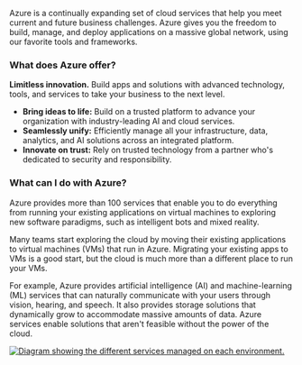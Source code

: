 Azure is a continually expanding set of cloud services that help you meet current and future business challenges. Azure gives you the freedom to build, manage, and deploy applications on a massive global network, using our favorite tools and frameworks.

### What does Azure offer?
**Limitless innovation.** Build apps and solutions with advanced technology, tools, and services to take your business to the next level.
- **Bring ideas to life:** Build on a trusted platform to advance your organization with industry-leading AI and cloud services.
- **Seamlessly unify:** Efficiently manage all your infrastructure, data, analytics, and AI solutions across an integrated platform.
- **Innovate on trust:** Rely on trusted technology from a partner who's dedicated to security and responsibility.

### What can I do with Azure?
Azure provides more than 100 services that enable you to do everything from running your existing applications on virtual machines to exploring new software paradigms, such as intelligent bots and mixed reality.

Many teams start exploring the cloud by moving their existing applications to virtual machines (VMs) that run in Azure. Migrating your existing apps to VMs is a good start, but the cloud is much more than a different place to run your VMs.

For example, Azure provides artificial intelligence (AI) and machine-learning (ML) services that can naturally communicate with your users through vision, hearing, and speech. It also provides storage solutions that dynamically grow to accommodate massive amounts of data. Azure services enable solutions that aren't feasible without the power of the cloud.

[![Diagram showing the different services managed on each environment.](https://i.sstatic.net/R8uJx.png)](https://i.sstatic.net/R8uJx.png)

